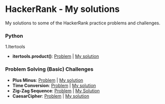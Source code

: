 # HackerRank - My solutions
My solutions to some of the HackerRank practice problems and challenges.

### Python
1.Itertools
+ **itertools.product()**: [Problem](https://www.hackerrank.com/challenges/itertools-product/problem) | [My solution](../main/python/itertools-product.py)


### Problem Solving (Basic) Challenges
+ **Plus Minus**: [Problem](https://www.hackerrank.com/challenges/one-week-preparation-kit-plus-minus/problem) | [My solution](../main/PlusMinus.py)
+ **Time Conversion**: [Problem](https://www.hackerrank.com/challenges/one-week-preparation-kit-time-conversion/problem) | [My solution](../main/TimeConversion.py)
+ **Zig-Zag Sequence**: [Problem](https://www.hackerrank.com/challenges/one-week-preparation-kit-zig-zag-sequence/problem) | [My Solution](../main/ZigZagSequence.py)
+ **CaesarCipher**: [Problem](https://www.hackerrank.com/challenges/one-week-preparation-kit-caesar-cipher-1/problem) | [My solution](../main/CaesarCipher.py)
